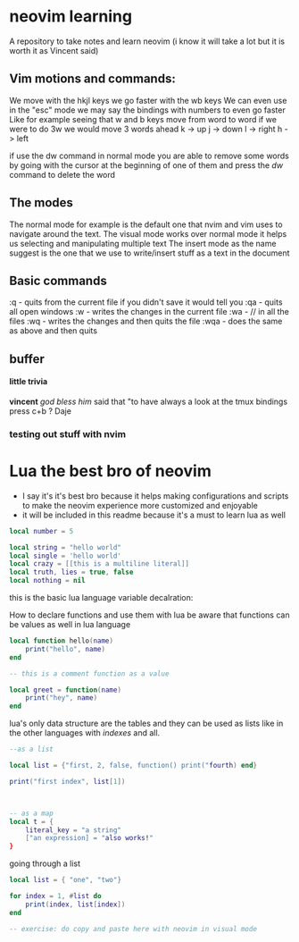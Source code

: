 # neovim learning
A repository to take notes and learn neovim (i know it will take a lot but it is worth it as Vincent said)

## Vim motions and commands:
We move with the hkjl keys we go faster with the wb keys
We can even use in the "esc" mode we may say the bindings with numbers to even go faster
Like for example seeing that w and b keys move from word to word if we were to do 3w we would move 3 words ahead
k -> up
j -> down
l -> right
h -> left

if use the dw command in normal mode you are able to remove some words by going with the cursor at the beginning of one of them and press the *dw* command to delete the word


## The modes
The normal mode for example is the default one that nvim and vim uses to navigate around the text. 
The visual mode works over normal mode it helps us selecting and manipulating multiple text
The insert mode as the name suggest is the one that we use to write/insert stuff as a text in the document

## Basic commands
:q - quits from the current file if you didn't save it would tell you
:qa - quits all open windows
:w - writes the changes in the current file
:wa - // in all the files
:wq - writes the changes and then quits the file
:wqa - does the same as above and then quits

## buffer

#### little trivia
**vincent** _god bless him_ said that "to have always a look at the tmux bindings press c+b ? Daje
### testing out stuff with nvim


# Lua the best bro of neovim
- I say it's it's best bro because it helps making configurations and scripts to make the neovim experience more customized and enjoyable
- it will be included in this readme because it's a must to learn lua as well

```lua
local number = 5

local string = "hello world"
local single = 'hello world'
local crazy = [[this is a multiline literal]]
local truth, lies = true, false
local nothing = nil

```

this is the basic lua language variable decalration:

How to declare functions and use them with lua
be aware that functions can be values as well in lua language
```lua
local function hello(name)
    print("hello", name)
end

-- this is a comment function as a value

local greet = function(name)
    print("hey", name) 
end

```

lua's only data structure are the tables and they can be used as lists like in the other languages with *indexes* and all.

```lua
--as a list

local list = {"first, 2, false, function() print("fourth) end}

print("first index", list[1])



-- as a map
local t = {
    literal_key = "a string"
    ["an expression] = "also works!"
}
```

going through a list
```lua
local list = { "one", "two"}

for index = 1, #list do
    print(index, list[index])
end

-- exercise: do copy and paste here with neovim in visual mode



```
